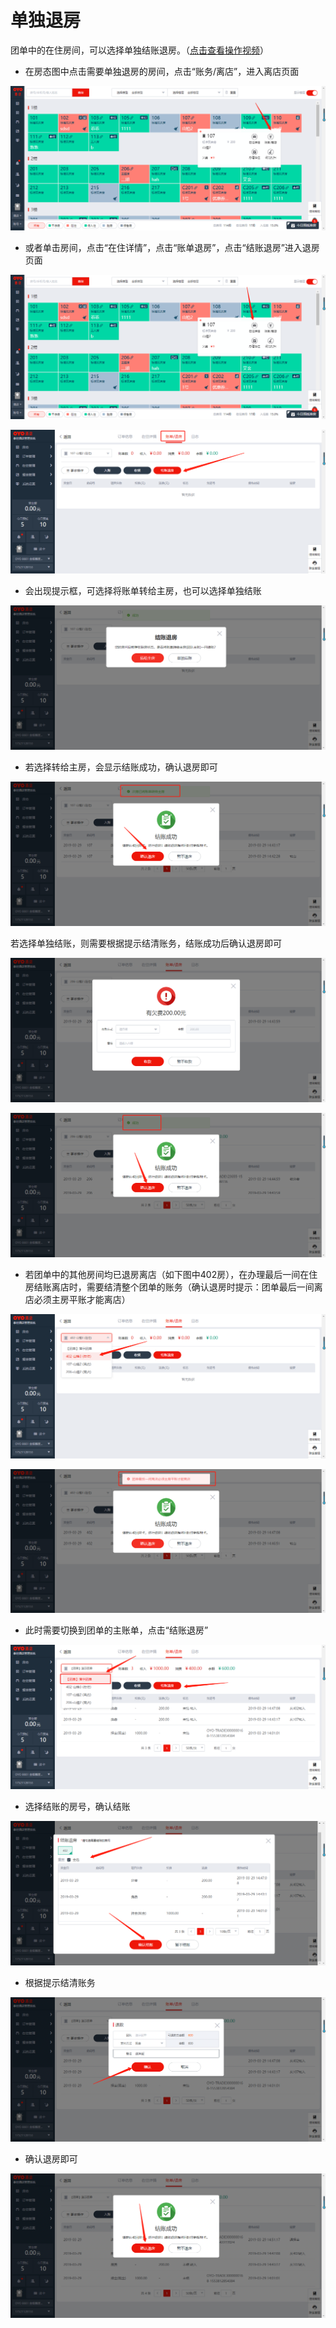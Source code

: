 # 单独退房

团单中的在住房间，可以选择单独结账退房。（[点击查看操作视频](http://crs-pms-vidio.oss-cn-beijing.aliyuncs.com/%E9%80%90%E4%B8%80%E9%80%80%E6%88%BF.mp4)）

* 在房态图中点击需要单独退房的房间，点击“账务/离店”，进入离店页面

![](../../../.gitbook/assets/image%20%28573%29.png)

* 或者单击房间，点击“在住详情”，点击“账单退房”，点击“结账退房”进入退房页面

![](../../../.gitbook/assets/image%20%28326%29.png)

![](../../../.gitbook/assets/image%20%28131%29.png)

* 会出现提示框，可选择将账单转给主房，也可以选择单独结账

![](../../../.gitbook/assets/image%20%2819%29.png)

* 若选择转给主房，会显示结账成功，确认退房即可

![](../../../.gitbook/assets/image%20%28470%29.png)

若选择单独结账，则需要根据提示结清账务，结账成功后确认退房即可

![](../../../.gitbook/assets/image%20%28574%29.png)

![](../../../.gitbook/assets/image%20%28485%29.png)

* 若团单中的其他房间均已退房离店（如下图中402房），在办理最后一间在住房结账离店时，需要结清整个团单的账务（确认退房时提示：团单最后一间离店必须主房平账才能离店）

![](../../../.gitbook/assets/image%20%28325%29.png)

![](../../../.gitbook/assets/image%20%28335%29.png)

* 此时需要切换到团单的主账单，点击“结账退房”

![](../../../.gitbook/assets/image%20%28418%29.png)

* 选择结账的房号，确认结账

![](../../../.gitbook/assets/image%20%28514%29.png)

* 根据提示结清账务

![](../../../.gitbook/assets/image%20%28407%29.png)

* 确认退房即可

![](../../../.gitbook/assets/image%20%28294%29.png)



